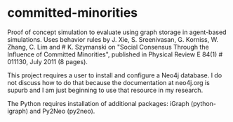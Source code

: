 committed-minorities
====================

Proof of concept simulation to evaluate using graph storage in agent-based simulations. Uses behavior rules by J. Xie, S. Sreenivasan, G. Korniss, W. Zhang, C. Lim and # K. Szymanski on "Social Consensus Through the Influence of Committed Minorities", published in Physical Review E 84(1) # 011130, July 2011 (8 pages).

This project requires a user to install and configure a Neo4j database. I do not discuss how to do that because the documentation at neo4j.org is supurb and I am just beginning to use that resource in my research. 

The Python requires installation of additional packages: iGraph (python-igraph) and Py2Neo (py2neo). 
